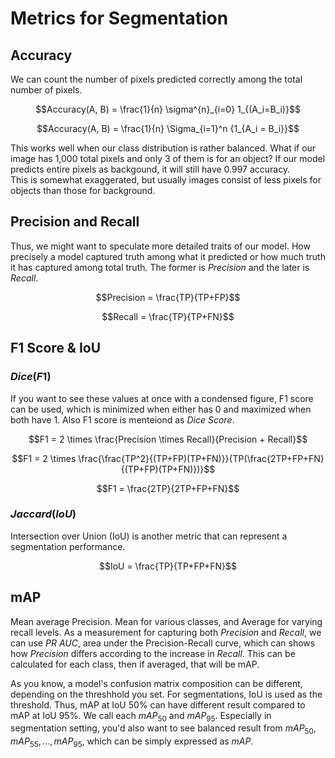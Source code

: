 # Metrics for Segmentation
 
## Accuracy
 We can count the number of pixels predicted correctly among the total number of pixels.


$$Accuracy(A, B) = \frac{1}{n} \sigma^{n}_{i=0} 1_{(A_i=B_i)}$$

$$Accuracy(A, B) = \frac{1}{n} \Sigma_{i=1}^n  {1_{A_i = B_i}}$$

 This works well when our class distribution is rather balanced. 
 What if our image has 1,000 total pixels and only 3 of them is for an object?
 If our model predicts entire pixels as backgound, it will still have 0.997 accuracy.  
This is somewhat exaggerated, but usually images consist of less pixels for objects than those for background.

## Precision and Recall
 Thus, we might want to speculate more detailed traits of our model. How precisely a model captured truth among what it predicted or how much truth it has captured among total truth. The former is $Precision$ and the later is $Recall$.

$$Precision = \frac{TP}{TP+FP}$$

$$Recall = \frac{TP}{TP+FN}$$

## F1 Score & IoU
### $Dice (F1)$
If you want to see these values at once with a condensed figure, F1 score can be used, which is minimized when either has 0 and maximized when both have 1. Also F1 score is menteiond as $Dice \ Score$.

$$F1 = 2 \times \frac{Precision \times Recall}{Precision + Recall}$$

$$F1 = 2 \times \frac{\frac{TP^2}{(TP+FP)(TP+FN)}}{TP(\frac{2TP+FP+FN}{(TP+FP)(TP+FN)})}$$

$$F1 = \frac{2TP}{2TP+FP+FN}$$

### $Jaccard (IoU)$
Intersection over Union (IoU) is another metric that can represent a segmentation performance. 

$$IoU = \frac{TP}{TP+FP+FN}$$

## mAP
Mean average Precision.
Mean for various classes, and Average for varying recall levels. As a measurement for capturing both $Precision$ and $Recall$, we can use $PR \ AUC$, area under the Precision-Recall curve, which can shows how $Precision$ differs according to the increase in $Recall$. This can be calculated for each class, then if averaged, that will be mAP. 

As you know, a model's confusion matrix composition can be different, depending on the threshhold you set. For segmentations, IoU is used as the threshold. Thus, mAP at IoU 50% can have different result compared to mAP at IoU 95%. We call each $mAP_{50}$ and $mAP_{95}$. Especially in segmentation setting, you'd also want to see balanced result from $mAP_{50}, mAP_{55}, ... , mAP_{95}$, which can be simply expressed as $mAP$.
